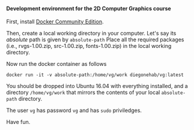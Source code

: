 #### Development environment for the 2D Computer Graphics course

First, install [Docker Community Edition](https://www.docker.com/community-edition#download).

Then, create a local working directory in your computer.  Let's say its *absolute* path is given by `absolute-path` Place all the required packages (i.e., rvgs-1.00.zip, src-1.00.zip, fonts-1.00.zip) in the local working
directory.

Now run the docker container as follows

	docker run -it -v absolute-path:/home/vg/work diegonehab/vg:latest




You should be dropped into Ubuntu 16.04 with everything installed, and a directory `/home/vg/work` that mirrors the contents of your local `absolute-path` directory.

The user `vg` has password `vg` and has `sudo` priviledges.

Have fun.
